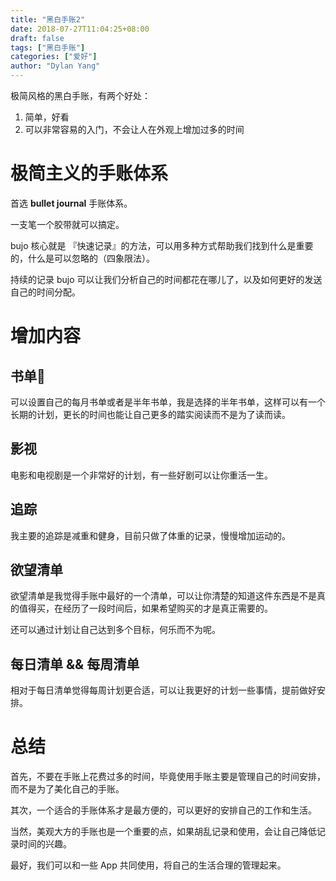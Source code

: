 ```yaml
---
title: "黑白手账2"
date: 2018-07-27T11:04:25+08:00
draft: false
tags: ["黑白手账"]
categories: ["爱好"]
author: "Dylan Yang"
---
```


极简风格的黑白手账，有两个好处：

1. 简单，好看
2. 可以非常容易的入门，不会让人在外观上增加过多的时间

# 极简主义的手账体系

首选 **bullet journal** 手账体系。

一支笔一个胶带就可以搞定。

bujo 核心就是 『快速记录』的方法，可以用多种方式帮助我们找到什么是重要的，什么是可以忽略的（四象限法）。

持续的记录 bujo 可以让我们分析自己的时间都花在哪儿了，以及如何更好的发送自己的时间分配。

<!--more-->

# 增加内容

## 书单

可以设置自己的每月书单或者是半年书单，我是选择的半年书单，这样可以有一个长期的计划，更长的时间也能让自己更多的踏实阅读而不是为了读而读。

## 影视

电影和电视剧是一个非常好的计划，有一些好剧可以让你重活一生。

## 追踪

我主要的追踪是减重和健身，目前只做了体重的记录，慢慢增加运动的。

## 欲望清单

欲望清单是我觉得手账中最好的一个清单，可以让你清楚的知道这件东西是不是真的值得买，在经历了一段时间后，如果希望购买的才是真正需要的。

还可以通过计划让自己达到多个目标，何乐而不为呢。

## 每日清单 && 每周清单

相对于每日清单觉得每周计划更合适，可以让我更好的计划一些事情，提前做好安排。

# 总结

首先，不要在手账上花费过多的时间，毕竟使用手账主要是管理自己的时间安排，而不是为了美化自己的手账。

其次，一个适合的手账体系才是最方便的，可以更好的安排自己的工作和生活。

当然，美观大方的手账也是一个重要的点，如果胡乱记录和使用，会让自己降低记录时间的兴趣。

最好，我们可以和一些 App 共同使用，将自己的生活合理的管理起来。